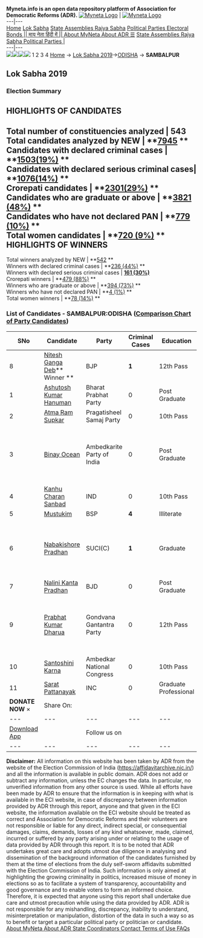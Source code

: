 **Myneta.info is an open data repository platform of Association for Democratic Reforms (ADR).**
[![Myneta Logo](https://www.myneta.info/lib/img/myneta-logo.png)](https://www.myneta.info/) | [![Myneta Logo](https://www.myneta.info/lib/img/adr-logo.png)](https://adrindia.org)  
---|---  
[Home](https://www.myneta.info/) [Lok Sabha](https://www.myneta.info/#ls "Lok Sabha") [ State Assemblies ](https://www.myneta.info/#sa "State Assemblies") [Rajya Sabha](https://www.myneta.info/#rs "Rajya Sabha") [Political Parties ](https://www.myneta.info/party "Political Parties") [ Electoral Bonds ](https://www.myneta.info/electoral_bonds "Electoral Bonds") [ || माय नेता हिंदी में || ](https://translate.google.co.in/translate?prev=hp&hl=en&js=y&u=www.myneta.info&sl=en&tl=hi&history_state0=) [ About MyNeta ](https://adrindia.org/content/about-myneta) [ About ADR ](https://adrindia.org/about-adr/who-we-are) [☰](javascript:void\(0\))
[ State Assemblies ](https://www.myneta.info/#sa "State Assemblies") [ Rajya Sabha ](https://www.myneta.info/#rs "Rajya Sabha") [ Political Parties ](https://www.myneta.info/party "Political Parties")
|   
---|---  
![](https://www.myneta.info/lib/img/banner/banner-1.png)![](https://www.myneta.info/lib/img/banner/banner-2.png)![](https://www.myneta.info/lib/img/banner/banner-3.png)![](https://www.myneta.info/lib/img/banner/banner-4.png)
1  2  3  4 
[Home](https://www.myneta.info/) → [Lok Sabha 2019](https://www.myneta.info/LokSabha2019/)→[ODISHA](https://www.myneta.info/LokSabha2019/index.php?action=show_constituencies&state_id=51) → **SAMBALPUR**
### 
## Lok Sabha 2019
###  Election Summary 
HIGHLIGHTS OF CANDIDATES  
---  
Total number of constituencies analyzed |  543   
Total candidates analyzed by NEW | **[7945](https://www.myneta.info/LokSabha2019/index.php?action=summary&subAction=candidates_analyzed&sort=candidate#summary) **  
Candidates with declared criminal cases | **[1503(19%)](https://www.myneta.info/LokSabha2019/index.php?action=summary&subAction=crime&sort=candidate#summary) **  
Candidates with declared serious criminal cases| **[1076(14%)](https://www.myneta.info/LokSabha2019/index.php?action=summary&subAction=serious_crime&sort=candidate#summary) **  
Crorepati candidates | **[2301(29%)](https://www.myneta.info/LokSabha2019/index.php?action=summary&subAction=crorepati&sort=candidate#summary) **  
Candidates who are graduate or above | **[3821 (48%)](https://www.myneta.info/LokSabha2019/index.php?action=summary&subAction=education&sort=candidate#summary) **  
Candidates who have not declared PAN | **[779 (10%)](https://www.myneta.info/LokSabha2019/index.php?action=summary&subAction=without_pan&sort=candidate#summary) **  
Total women candidates | **[720 (9%)](https://www.myneta.info/LokSabha2019/index.php?action=summary&subAction=women_candidate&sort=candidate#summary) **  
HIGHLIGHTS OF WINNERS  
---  
Total winners analyzed by NEW | **[542](https://www.myneta.info/LokSabha2019/index.php?action=summary&subAction=winner_analyzed&sort=candidate#summary) **  
Winners with declared criminal cases | **[236 (44%)](https://www.myneta.info/LokSabha2019/index.php?action=summary&subAction=winner_crime&sort=candidate#summary) **  
Winners with declared serious criminal cases | **[161 (30%)](https://www.myneta.info/LokSabha2019/index.php?action=summary&subAction=winner_serious_crime&sort=candidate#summary)**  
Crorepati winners | **[479 (88%)](https://www.myneta.info/LokSabha2019/index.php?action=summary&subAction=winner_crorepati&sort=candidate#summary) **  
Winners who are graduate or above | **[394 (73%)](https://www.myneta.info/LokSabha2019/index.php?action=summary&subAction=winner_education&sort=candidate#summary) **  
Winners who have not declared PAN | **[4 (1%)](https://www.myneta.info/LokSabha2019/index.php?action=summary&subAction=winner_without_pan&sort=candidate#summary) **  
Total women winners | **[78 (14%)](https://www.myneta.info/LokSabha2019/index.php?action=summary&subAction=winner_women&sort=candidate#summary) **  
### List of Candidates - SAMBALPUR:ODISHA ([Comparison Chart of Party Candidates](https://www.myneta.info/LokSabha2019/comparisonchart.php?constituency_id=750))
SNo | Candidate| Party| Criminal Cases| Education| Age| Total Assets| Liabilities  
---|---|---|---|---|---|---|---  
8  | [Nitesh Ganga Deb](https://www.myneta.info/LokSabha2019/candidate.php?candidate_id=8477)** Winner ** | BJP | **1** | 12th Pass| 47 | Rs 26,95,43,587 ~ 26 Crore+ | Rs 1,03,37,195 ~ 1 Crore+  
1  | [Ashutosh Kumar Hanuman](https://www.myneta.info/LokSabha2019/candidate.php?candidate_id=8474) | Bharat Prabhat Party | 0 | Post Graduate| 29 | Rs 50,690 ~ 50 Thou+ | Rs 0 ~   
2  | [Atma Ram Supkar](https://www.myneta.info/LokSabha2019/candidate.php?candidate_id=8479) | Pragatisheel Samaj Party | 0 | 10th Pass| 60 | Rs 3,93,40,660 ~ 3 Crore+ | Rs 0 ~   
3  | [Binay Ocean](https://www.myneta.info/LokSabha2019/candidate.php?candidate_id=7869) | Ambedkarite Party of India | 0 | Post Graduate| 27 | ![](https://myneta.info/image_v2.php?myneta_folder=LokSabha2019&candidate_id=7869&col=ta) | ![](https://myneta.info/image_v2.php?myneta_folder=LokSabha2019&candidate_id=7869&col=lia)  
4  | [Kanhu Charan Sanbad](https://www.myneta.info/LokSabha2019/candidate.php?candidate_id=8475) | IND | 0 | 10th Pass| 65 | Rs 31,45,000 ~ 31 Lacs+ | Rs 0 ~   
5  | [Mustukim](https://www.myneta.info/LokSabha2019/candidate.php?candidate_id=9905) | BSP | **4** | Illiterate| 48 | Rs 11,55,000 ~ 11 Lacs+ | Rs 0 ~   
6  | [Nabakishore Pradhan](https://www.myneta.info/LokSabha2019/candidate.php?candidate_id=7868) | SUCI(C) | **1** | Graduate| 51 | ![](https://myneta.info/image_v2.php?myneta_folder=LokSabha2019&candidate_id=7868&col=ta) | ![](https://myneta.info/image_v2.php?myneta_folder=LokSabha2019&candidate_id=7868&col=lia)  
7  | [Nalini Kanta Pradhan](https://www.myneta.info/LokSabha2019/candidate.php?candidate_id=8480) | BJD | 0 | Post Graduate| 61 | Rs 7,56,51,064 ~ 7 Crore+ | Rs 22,59,000 ~ 22 Lacs+  
9  | [Prabhat Kumar Dharua](https://www.myneta.info/LokSabha2019/candidate.php?candidate_id=8478) | Gondvana Gantantra Party | 0 | 12th Pass| 64 | ![](https://myneta.info/image_v2.php?myneta_folder=LokSabha2019&candidate_id=8478&col=ta) | ![](https://myneta.info/image_v2.php?myneta_folder=LokSabha2019&candidate_id=8478&col=lia)  
10  | [Santoshini Karna](https://www.myneta.info/LokSabha2019/candidate.php?candidate_id=8476) | Ambedkar National Congress | 0 | 10th Pass| 45 | Rs 1,47,94,644 ~ 1 Crore+ | Rs 45,00,000 ~ 45 Lacs+  
11  | [Sarat Pattanayak](https://www.myneta.info/LokSabha2019/candidate.php?candidate_id=9906) | INC | 0 | Graduate Professional| 62 | Rs 5,94,24,606 ~ 5 Crore+ | Rs 7,03,915 ~ 7 Lacs+  
|  **DONATE NOW** × |  Share On:  | [](https://api.whatsapp.com/send?text=https%3A%2F%2Fmyneta.info%2Fpunjab2022%2Findex.php%3Faction%3Dshow_constituencies%26state_id%3D19) | [](https://www.facebook.com/sharer/sharer.php?u=https%3A%2F%2Fmyneta.info%2Fpunjab2022%2Findex.php%3Faction%3Dshow_constituencies%26state_id%3D19) | [](https://twitter.com/share?url=https%3A%2F%2Fmyneta.info%2Fpunjab2022%2Findex.php%3Faction%3Dshow_constituencies%26state_id%3D19)  
---|---|---|---|---  
| [ Download App ](https://play.google.com/store/apps/details?id=com.webrosoft.myneta1&pcampaignid=pcampaignidMKT-Other-global-all-co-prtnr-py-PartBadge-Mar2515-1) | [](https://play.google.com/store/apps/details?id=com.webrosoft.myneta1&pcampaignid=pcampaignidMKT-Other-global-all-co-prtnr-py-PartBadge-Mar2515-1) |  Follow us on  | [](https://www.facebook.com/adrindia.org/) | [](https://twitter.com/adrspeaks) | [](https://groups.google.com/g/national-election-watch?hl=en&pli=1) | [](https://www.instagram.com/adrspeaks/) | [](https://www.youtube.com/user/adrspeaks) | [](https://sharechat.com/profile/adrspeaks)  
---|---|---|---|---|---|---|---|---  
**Disclaimer:** All information on this website has been taken by ADR from the website of the Election Commission of India (https://affidavitarchive.nic.in/) and all the information is available in public domain. ADR does not add or subtract any information, unless the EC changes the data. In particular, no unverified information from any other source is used. While all efforts have been made by ADR to ensure that the information is in keeping with what is available in the ECI website, in case of discrepancy between information provided by ADR through this report, anyone and that given in the ECI website, the information available on the ECI website should be treated as correct and Association for Democratic Reforms and their volunteers are not responsible or liable for any direct, indirect special, or consequential damages, claims, demands, losses of any kind whatsoever, made, claimed, incurred or suffered by any party arising under or relating to the usage of data provided by ADR through this report. It is to be noted that ADR undertakes great care and adopts utmost due diligence in analysing and dissemination of the background information of the candidates furnished by them at the time of elections from the duly self-sworn affidavits submitted with the Election Commission of India. Such information is only aimed at highlighting the growing criminality in politics, increased misuse of money in elections so as to facilitate a system of transparency, accountability and good governance and to enable voters to form an informed choice. Therefore, it is expected that anyone using this report shall undertake due care and utmost precaution while using the data provided by ADR. ADR is not responsible for any mishandling, discrepancy, inability to understand, misinterpretation or manipulation, distortion of the data in such a way so as to benefit or target a particular political party or politician or candidate. 
[ About MyNeta ](https://adrindia.org/content/about-myneta) [ About ADR ](https://adrindia.org/about-adr/who-we-are) [ State Coordinators ](https://adrindia.org/about-adr/state-coordinators) [ Contact ](https://adrindia.org/contact-us) [ Terms of Use ](https://adrindia.org/content/adr-terms-use) [ FAQs ](https://adrindia.org/content/faqs)
